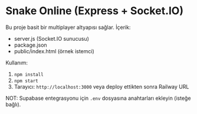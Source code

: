 # Snake Online (Express + Socket.IO)

Bu proje basit bir multiplayer altyapısı sağlar. İçerik:
- server.js (Socket.IO sunucusu)
- package.json
- public/index.html (örnek istemci)

Kullanım:
1. `npm install`
2. `npm start`
3. Tarayıcı: `http://localhost:3000` veya deploy ettikten sonra Railway URL

NOT: Supabase entegrasyonu için `.env` dosyasına anahtarları ekleyin (isteğe bağlı).
